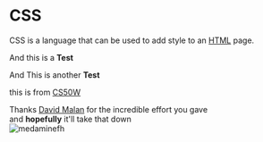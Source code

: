 # CSS

CSS is a language that can be used to add style to an [HTML](/wiki/HTML) page.

And this is a **Test**

And This is another **Test**

this is from [CS50W](CSS)

Thanks [David Malan](https://twitter.com/davidjmalan) for the incredible effort you gave <br />
and **hopefully** it'll take that down <br />
 ![medaminefh](https://lh3.googleusercontent.com/a-/AOh14Gghb681X0TH1TxV3e--ZwZDTf-YDe_HhGYRgQnfNQ=s100)